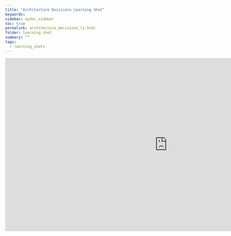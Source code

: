 ```yaml
---
title: "Architecture Decisions Learning Shot"
keywords: 
sidebar: mydoc_sidebar
toc: true
permalink: architecture_decisions_ls.html
folder: learning_shot
summary: ""
tags:
  - learning_shots
---
```


<iframe
  src="https://btabok.iasaglobal.org/wp-content/uploads/articulate_uploads/Architecture-Decisions/story.html"
  style="height:560px; width:1050px;" frameBorder="0">
</iframe>
